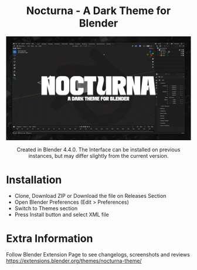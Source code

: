 <div align="center">

  # Nocturna - A Dark Theme for Blender

![alt text](https://github.com/AlejandroSqr/Nocturna-Theme/blob/main/assets/N_00.png)

Created in Blender 4.4.0. The Interface can be installed on previous instances, but may differ slightly from the current version.

<div align="left">

# Installation
-  Clone, Download ZIP or Download the file on Releases Section 
-  Open Blender Preferences (Edit > Preferences)
-  Switch to Themes section
-  Press Install button and select XML file

# Extra Information

Follow Blender Extension Page to see changelogs, screenshots and reviews
https://extensions.blender.org/themes/nocturna-theme/
